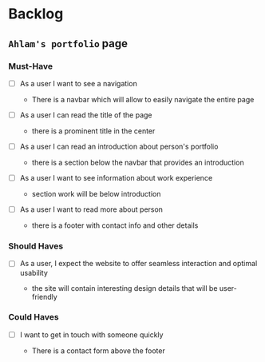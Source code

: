 # Backlog

## `Ahlam's portfolio` page

### Must-Have

- [ ] As a user I want to see a navigation

  - There is a navbar which will allow to easily navigate the entire page

- [ ] As a user I can read the title of the page

  - there is a prominent title in the center

- [ ] As a user I can read an introduction about person's portfolio

  - there is a section below the navbar that provides an introduction

- [ ] As a user I want to see information about work experience

  - section work will be below introduction

- [ ] As a user I want to read more about person

  - there is a footer with contact info and other details

### Should Haves

- [ ] As a user, I expect the website to offer seamless interaction and optimal
      usability

  - the site will contain interesting design details that will be user-friendly

### Could Haves

- [ ] I want to get in touch with someone quickly

  - There is a contact form above the footer

